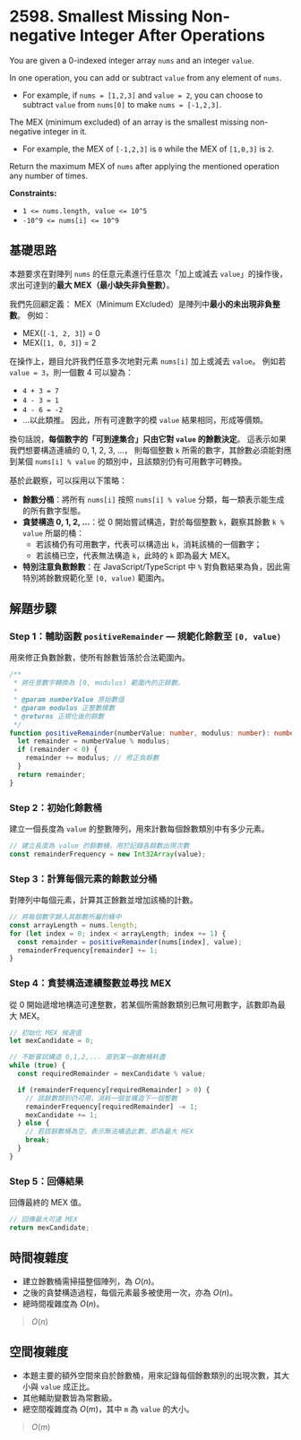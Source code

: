 # 2598. Smallest Missing Non-negative Integer After Operations

You are given a 0-indexed integer array `nums` and an integer `value`.

In one operation, you can add or subtract `value` from any element of `nums`.

- For example, if `nums = [1,2,3]` and `value = 2`, you can choose to subtract `value` from `nums[0]` to make `nums = [-1,2,3]`.

The MEX (minimum excluded) of an array is the smallest missing non-negative integer in it.

- For example, the MEX of `[-1,2,3]` is `0` while the MEX of `[1,0,3]` is `2`.

Return the maximum MEX of `nums` after applying the mentioned operation any number of times.

**Constraints:**

- `1 <= nums.length, value <= 10^5`
- `-10^9 <= nums[i] <= 10^9`

## 基礎思路

本題要求在對陣列 `nums` 的任意元素進行任意次「加上或減去 `value`」的操作後，求出可達到的**最大 MEX（最小缺失非負整數）**。

我們先回顧定義：
MEX（Minimum EXcluded）是陣列中**最小的未出現非負整數**。
例如：

- MEX(`[-1, 2, 3]`) = 0
- MEX(`[1, 0, 3]`) = 2

在操作上，題目允許我們任意多次地對元素 `nums[i]` 加上或減去 `value`。
例如若 `value = 3`，則一個數 4 可以變為：

- `4 + 3 = 7`
- `4 - 3 = 1`
- `4 - 6 = -2`
- …以此類推。
  因此，所有可達數字的模 `value` 結果相同，形成等價類。

換句話說，**每個數字的「可到達集合」只由它對 `value` 的餘數決定**。
這表示如果我們想要構造連續的 0, 1, 2, 3, …，
則每個整數 `k` 所需的數字，其餘數必須能對應到某個 `nums[i] % value` 的類別中，且該類別仍有可用數字可轉換。

基於此觀察，可以採用以下策略：

- **餘數分桶**：將所有 `nums[i]` 按照 `nums[i] % value` 分類，每一類表示能生成的所有數字型態。
- **貪婪構造 0, 1, 2, …**：從 0 開始嘗試構造，對於每個整數 `k`，觀察其餘數 `k % value` 所屬的桶：
    - 若該桶仍有可用數字，代表可以構造出 `k`，消耗該桶的一個數字；
    - 若該桶已空，代表無法構造 `k`，此時的 `k` 即為最大 MEX。
- **特別注意負數餘數**：在 JavaScript/TypeScript 中 `%` 對負數結果為負，因此需特別將餘數規範化至 `[0, value)` 範圍內。

## 解題步驟

### Step 1：輔助函數 `positiveRemainder` — 規範化餘數至 `[0, value)`

用來修正負數餘數，使所有餘數皆落於合法範圍內。

```typescript
/**
 * 將任意數字轉換為 [0, modulus) 範圍內的正餘數。
 *
 * @param numberValue 原始數值
 * @param modulus 正整數模數
 * @returns 正規化後的餘數
 */
function positiveRemainder(numberValue: number, modulus: number): number {
  let remainder = numberValue % modulus;
  if (remainder < 0) {
    remainder += modulus; // 修正負餘數
  }
  return remainder;
}
```

### Step 2：初始化餘數桶

建立一個長度為 `value` 的整數陣列，用來計數每個餘數類別中有多少元素。

```typescript
// 建立長度為 value 的餘數桶，用於記錄各餘數出現次數
const remainderFrequency = new Int32Array(value);
```

### Step 3：計算每個元素的餘數並分桶

對陣列中每個元素，計算其正餘數並增加該桶的計數。

```typescript
// 將每個數字歸入其餘數所屬的桶中
const arrayLength = nums.length;
for (let index = 0; index < arrayLength; index += 1) {
  const remainder = positiveRemainder(nums[index], value);
  remainderFrequency[remainder] += 1;
}
```

### Step 4：貪婪構造連續整數並尋找 MEX

從 0 開始遞增地構造可達整數，若某個所需餘數類別已無可用數字，該數即為最大 MEX。

```typescript
// 初始化 MEX 候選值
let mexCandidate = 0;

// 不斷嘗試構造 0,1,2,... 直到某一餘數桶耗盡
while (true) {
  const requiredRemainder = mexCandidate % value;

  if (remainderFrequency[requiredRemainder] > 0) {
    // 該餘數類別仍可用，消耗一個並構造下一個整數
    remainderFrequency[requiredRemainder] -= 1;
    mexCandidate += 1;
  } else {
    // 若該餘數桶為空，表示無法構造此數，即為最大 MEX
    break;
  }
}
```

### Step 5：回傳結果

回傳最終的 MEX 值。

```typescript
// 回傳最大可達 MEX
return mexCandidate;
```

## 時間複雜度

- 建立餘數桶需掃描整個陣列，為 $O(n)$。
- 之後的貪婪構造過程，每個元素最多被使用一次，亦為 $O(n)$。
- 總時間複雜度為 $O(n)$。

> $O(n)$

## 空間複雜度

- 本題主要的額外空間來自於餘數桶，用來記錄每個餘數類別的出現次數，其大小與 `value` 成正比。
- 其他輔助變數皆為常數級。
- 總空間複雜度為 $O(m)$，其中 `m` 為 `value` 的大小。

> $O(m)$
